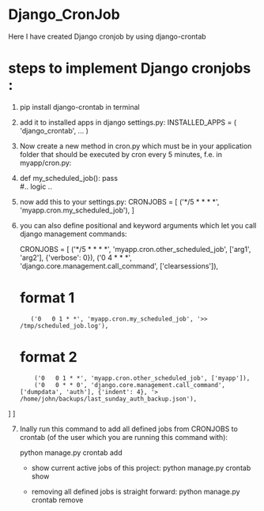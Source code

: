 # Django_CronJob
Here I have created Django cronjob by using django-crontab

# steps to implement Django cronjobs :

1. pip install django-crontab in terminal

2. add it to installed apps in django settings.py:
    INSTALLED_APPS = (
      'django_crontab',
      ...
     )

3. Now create a new method in cron.py which must be in your application folder that should be executed by cron every 5 minutes, f.e. in myapp/cron.py:

4.
    def my_scheduled_job():
      pass    
      #.. logic ..

5.  now add this to your settings.py:
    CRONJOBS = [
    ('*/5 * * * *', 'myapp.cron.my_scheduled_job'),
    ]

6.  you can also define positional and keyword arguments which let you call django management commands:

    CRONJOBS = [
      ('*/5 * * * *', 'myapp.cron.other_scheduled_job', ['arg1', 'arg2'], {'verbose': 0}),
      ('0   4 * * *', 'django.core.management.call_command', ['clearsessions']),
       # format 1
           ('0   0 1 * *', 'myapp.cron.my_scheduled_job', '>> /tmp/scheduled_job.log'),

       # format 2
            ('0   0 1 * *', 'myapp.cron.other_scheduled_job', ['myapp']),
            ('0   0 * * 0', 'django.core.management.call_command', ['dumpdata', 'auth'], {'indent': 4}, '> /home/john/backups/last_sunday_auth_backup.json'),
]
    ]

7. Inally run this command to add all defined jobs from CRONJOBS to crontab (of the user which you are running this command with):

      python manage.py crontab add
      
      - show current active jobs of this project:
          python manage.py crontab show
     
      - removing all defined jobs is straight forward:
          python manage.py crontab remove
